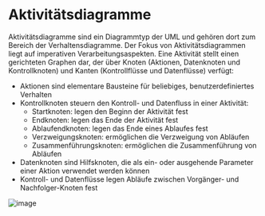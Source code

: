 # Aktivitätsdiagramme
Aktivitätsdiagramme sind ein Diagrammtyp der UML und gehören dort zum Bereich der Verhaltensdiagramme. Der Fokus von Aktivitätsdiagrammen liegt auf imperativen 
Verarbeitungsaspekten. Eine Aktivität stellt einen gerichteten Graphen dar, der über Knoten (Aktionen, Datenknoten und Kontrollknoten) und Kanten (Kontrollflüsse und 
Datenflüsse) verfügt:
- Aktionen sind elementare Bausteine für beliebiges, benutzerdefiniertes Verhalten
- Kontrollknoten steuern den Kontroll- und Datenfluss in einer Aktivität:
    - Startknoten: legen den Beginn der Aktivität fest
    - Endknoten: legen das Ende der Aktivität fest
    - Ablaufendknoten: legen das Ende eines Ablaufes fest
    - Verzweigungsknoten: ermöglichen die Verzweigung von Abläufen
    - Zusammenführungsknoten: ermöglichen die Zusammenführung von Abläufen
- Datenknoten sind Hilfsknoten, die als ein- oder ausgehende Parameter einer Aktion verwendet werden können
- Kontroll- und Datenflüsse legen Abläufe zwischen Vorgänger- und Nachfolger-Knoten fest

![image](https://user-images.githubusercontent.com/47243617/170695263-f09e5299-bfcd-4b7d-a28e-65a78481e6c0.png)
